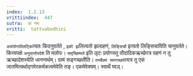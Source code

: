 ```yaml
---
index:  1.2.13
vrittiindex:  447
sutra:  वा गमः
vritti:  tattvabodhini 
---
```


`असंयोगाल्लिट्कि`त्यतः किदनुवर्तते , `इको झ`लित्यतो झल्ग्रहणं, `लिङ्सिचौ` इत्यतो लिङ्सिचाविति चानुवर्तते। कित्त्वपक्षे `अनुदात्तोपदेशे` ति मलोपः। `समृच्छिष्यते` इति लृटः प्रयोगस्तु तौदादिकऋच्छेरत्र ग्रहणं न तु ऋच्छादेशस्येति ध्वननार्थम्। ग्रामं सङ्गच्छतीति। `तच्चैक्यं समगच्छते`त्यत्र तु एकं जातमित्यर्थाद्गमेरकर्मकत्वमेवेति तङ्। एकमेवेक्यम्। स्वार्थे ष्यञ्। 

